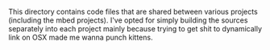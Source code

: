 This directory contains code files that are shared between various projects (including the mbed projects). I've opted for simply building the sources separately into each project mainly because trying to get shit to dynamically link on OSX made me wanna punch kittens.
